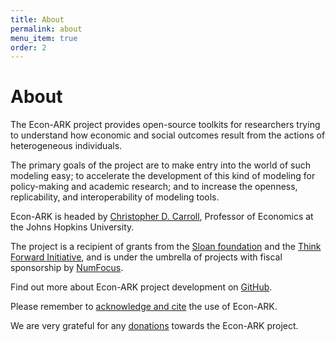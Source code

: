 ```yaml
---
title: About
permalink: about
menu_item: true
order: 2
---
```


# About

The Econ-ARK project provides open-source toolkits for researchers trying to understand how economic and social outcomes result from the actions of heterogeneous individuals.

The primary goals of the project are to make entry into the world of such modeling easy; to accelerate the development of this kind of modeling for policy-making and academic research; and to increase the openness, replicability, and interoperability of modeling tools.

Econ-ARK is headed by <a href="http://www.econ2.jhu.edu/people/ccarroll/">Christopher D. Carroll</a>, Professor of Economics at the Johns Hopkins University.

The project is a recipient of grants from the <a href="https://sloan.org/">Sloan foundation</a> and the <a href="https://www.thinkforwardinitiative.com/">Think Forward Initiative</a>, and is under the umbrella of projects with fiscal sponsorship by <a href="https://www.numfocus.org/">NumFocus</a>.

Find out more about Econ-ARK project development on <a href="https://github.com/econ-ark">GitHub</a>.

Please remember to [acknowledge and cite](acknowledging) the use of Econ-ARK.

We are very grateful for any [donations](https://numfocus.salsalabs.org/donate-to-econ-ark/) towards the Econ-ARK project.
